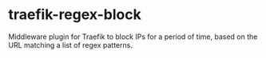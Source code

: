 # traefik-regex-block
Middleware plugin for Traefik to block IPs for a period of time, based on the URL matching a list of regex patterns.
